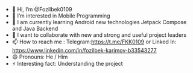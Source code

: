 - 👋 Hi, I’m @Fozilbek0109
- 👀 I’m interested in Mobile Programming
- 🌱 I am currently learning Android new technologies Jetpack Compose and Java Backend
- 💞️ I want to collaborate with new and strong and useful project leaders
- 📫 How to reach me : Telegram:https://t.me/FKK0109 or Linked In: https://www.linkedin.com/in/fozilbek-karimov-b33543277
- 😄 Pronouns: He / Him
- ⚡ Interesting fact: Understanding the project

<!---
✨ Fozilbek0109 profiliga xush kelibsiz ✨

Bu ombor **maxsus**, chunki uning “README.md” (bu fayl) mening GitHub sayohatimning markazini ifodalaydi.
Bu yerda siz mening ehtiroslarim, ko'nikmalarim va qurishga bag'ishlagan loyihalarimni topasiz.

🔗 **Professional Maslahat:** Mening profilimni butun ulug‘vorligi bilan o‘rganish uchun yuqoridagi **Ko‘rib chiqish** havolasini bosing!

Tashrif buyurganingiz uchun rahmat va men bilan bog'lanishni unutmang! 🚀
--->
